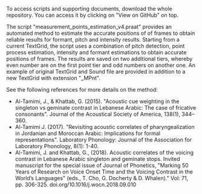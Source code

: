 To access scripts and supporting documents, download the whole repository. You can access it by clicking on "View on GitHub" on top.

The script "measurement_points_estimation_v4.praat" provides an automated method to estimate the accurate positions of of frames to 
obtain reliable results for formant, pitch and intensity results. Starting from a current TextGrid, the script uses a combination
of pitch detection, point process estimation, intensity and formant estimations to obtain accurate positions of frames.
The results are saved on two additional tiers, whereby even number are on the first point tier and odd numbers on another one.
An example of original TextGrid and Sound file are provided in addition to a new TextGrid with extension "_MPnt".

See the following references for more details on the method:

* Al-Tamimi, J., & Khattab, G. (2015). "Acoustic cue weighting in the singleton vs geminate contrast in Lebanese Arabic: The case of fricative consonants". Journal of the Acoustical Society of America, 138(1), 344–360.
* Al-Tamimi J. (2017). "Revisiting acoustic correlates of pharyngealization in Jordanian and Moroccan Arabic: Implications for formal representations". Laboratory Phonology: Journal of the Association for Laboratory Phonology, 8(1): 1-40.
* Al-Tamimi, J. and Khattab, G., (2018). Acoustic correlates of the voicing contrast in Lebanese Arabic singleton and geminate stops. Invited manuscript for the special issue of Journal of Phonetics, "Marking 50 Years of Research on Voice Onset Time and the Voicing Contrast in the World’s Languages" (eds., T. Cho, G. Docherty & D. Whalen)." Vol: 71, pp. 306-325. doi.org/10.1016/j.wocn.2018.09.010
